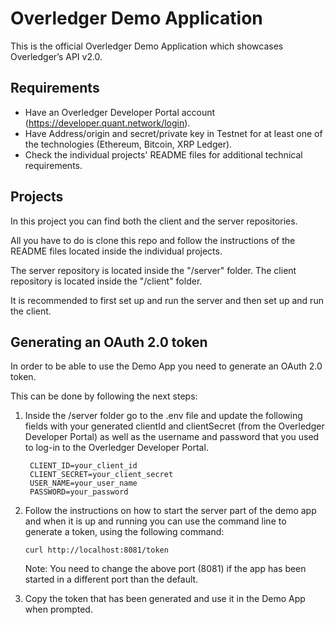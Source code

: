 # Overledger Demo Application

This is the official Overledger Demo Application which showcases Overledger’s API v2.0.

## Requirements

- Have an Overledger Developer Portal account (https://developer.quant.network/login).
- Have Address/origin and secret/private key in Testnet for at least one of the technologies (Ethereum, Bitcoin, XRP Ledger).
- Check the individual projects' README files for additional technical requirements.

## Projects

In this project you can find both the client and the server repositories.

All you have to do is clone this repo and follow the instructions of the README files located inside the individual projects.

The server repository is located inside the "/server" folder.
The client repository is located inside the "/client" folder.

It is recommended to first set up and run the server and then set up and run the client.

## Generating an OAuth 2.0 token

In order to be able to use the Demo App you need to generate an OAuth 2.0 token.

This can be done by following the next steps:

1. Inside the /server folder go to the .env file and update the following fields with your generated clientId and clientSecret (from the Overledger Developer Portal)
   as well as the username and password that you used to log-in to the Overledger Developer Portal.
   ```
    CLIENT_ID=your_client_id
    CLIENT_SECRET=your_client_secret
    USER_NAME=your_user_name
    PASSWORD=your_password
    ```
2. Follow the instructions on how to start the server part of the demo app
   and when it is up and running you can use the command line to generate a token, using the following command:

   ```curl http://localhost:8081/token```

   Note: You need to change the above port (8081) if the app has been started in a different port than the default.


3. Copy the token that has been generated and use it in the Demo App when prompted.
